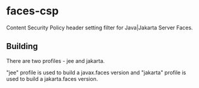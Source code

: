 # faces-csp

Content Security Policy header setting filter for Java|Jakarta Server Faces.

## Building

There are two profiles - jee and jakarta.

"jee" profile is used to build a javax.faces version and "jakarta" profile is used to build a jakarta.faces version.


